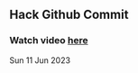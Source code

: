 
 ## Hack Github Commit 
 ### Watch video <a href="https://www.youtube.com">here</a> 
 Sun 11 Jun 2023 
